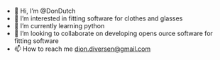 - 👋 Hi, I’m @DonDutch
- 👀 I’m interested in fitting software for clothes and glasses
- 🌱 I’m currently learning python
- 💞️ I’m looking to collaborate on developing opens ource software for fitting software 
- 📫 How to reach me dion.diversen@gmail.com

<!---
DonDutch/DonDutch is a ✨ special ✨ repository because its `README.md` (this file) appears on your GitHub profile.
You can click the Preview link to take a look at your changes.
--->
